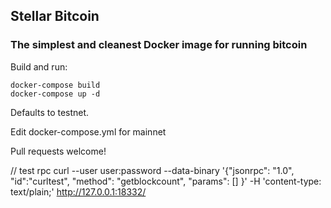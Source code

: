 ## Stellar Bitcoin  

### The simplest and cleanest Docker image for running bitcoin

Build and run:
```
docker-compose build
docker-compose up -d
```

Defaults to testnet.

Edit docker-compose.yml for mainnet

Pull requests welcome!

// test rpc
curl --user user:password --data-binary '{"jsonrpc": "1.0", "id":"curltest", "method": "getblockcount", "params": [] }' -H 'content-type: text/plain;' http://127.0.0.1:18332/
